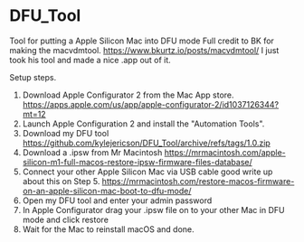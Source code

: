 # DFU_Tool
Tool for putting a Apple Silicon Mac into DFU mode
Full credit to BK for making the macvdmtool. 
https://www.bkurtz.io/posts/macvdmtool/
I just took his tool and made a nice .app out of it.


Setup steps.
1. Download Apple Configurator 2 from the Mac App store. https://apps.apple.com/us/app/apple-configurator-2/id1037126344?mt=12
2. Launch Apple Configuration 2 and install the "Automation Tools".
3. Download my DFU tool https://github.com/kylejericson/DFU_Tool/archive/refs/tags/1.0.zip
4. Download a .ipsw from Mr Macintosh https://mrmacintosh.com/apple-silicon-m1-full-macos-restore-ipsw-firmware-files-database/
5. Connect your other Apple Silicon Mac via USB cable good write up about this on Step 5. https://mrmacintosh.com/restore-macos-firmware-on-an-apple-silicon-mac-boot-to-dfu-mode/
6. Open my DFU tool and enter your admin password
7. In Apple Configurator drag your .ipsw file on to your other Mac in DFU mode and click restore
8. Wait for the Mac to reinstall macOS and done.
